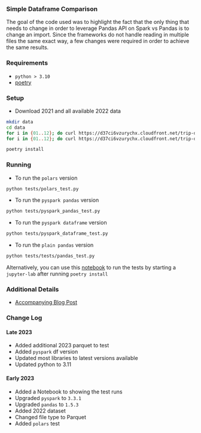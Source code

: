 ### Simple Dataframe Comparison

The goal of the code used was to highlight the fact that the only thing that
needs to change in order to leverage Pandas API on Spark vs Pandas is to change
an import. Since the frameworks do not handle reading in multiple files the same
exact way, a few changes were required in order to achieve the same results.

### Requirements

- `python > 3.10`
- [poetry][poetry]

### Setup

- Download 2021 and all available 2022 data

```bash
mkdir data
cd data
for i in {01..12}; do curl https://d37ci6vzurychx.cloudfront.net/trip-data/yellow_tripdata_2021-$i.parquet -O -s&; done; wait
for i in {01..12}; do curl https://d37ci6vzurychx.cloudfront.net/trip-data/yellow_tripdata_2022-$i.parquet -O -s&; done; wait
```

```bash
poetry install
```

### Running

- To run the `polars` version

```bash
python tests/polars_test.py
```

- To run the `pyspark pandas` version

```bash
python tests/pyspark_pandas_test.py
```

- To run the `pyspark dataframe` version

```bash
python tests/pyspark_dataframe_test.py
```

- To run the `plain pandas` version

```bash
python tests/tests/pandas_test.py
```

Alternatively, you can use this [notebook][TestRuns] to run the tests by starting a `jupyter-lab` after
running `poetry install`

### Additional Details

- [Accompanying Blog Post][post]

### Change Log

#### Late 2023

- Added additional 2023 parquet to test
- Added `pyspark` df version
- Updated most libraries to latest versions available
- Updated python to 3.11

#### Early 2023

- Added a Notebook to showing the test runs
- Upgraded `pyspark` to `3.3.1`
- Upgraded `pandas` to `1.5.3`
- Added 2022 dataset
- Changed file type to Parquet
- Added `polars` test

[poetry]: https://python-poetry.org/

[TestRuns]: TestRuns.ipynb

[post]: https://stevenlevine.dev/2022/01/pandas-on-spark-vs-plain-pandas/



